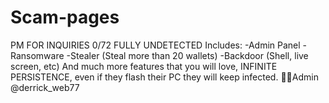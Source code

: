 # Scam-pages
PM FOR INQUIRIES 0/72 FULLY UNDETECTED  Includes: -Admin Panel -Ransomware -Stealer (Steal more than 20 wallets) -Backdoor (Shell, live screen, etc)  And much more features that you will love, INFINITE PERSISTENCE, even if they flash their PC they will keep infected. 🧑‍💻Admin @derrick_web77
